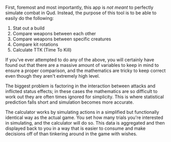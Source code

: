 First, foremost and most importantly, this app is _not meant_ to perfectly simulate combat in Qud. Instead, the purpose of this tool is to be able to easily do the following:

1. Stat out a build
2. Compare weapons between each other
3. Compare weapons between specific creatures
4. Compare kit rotations
5. Calculate TTK (Time To Kill)

If you've ever attempted to do any of the above, you will certainly have found out that there are a massive amount of variables to keep in mind to ensure a proper comparison, and the mathematics are tricky to keep correct even though they aren't extremely high level.

The biggest problem is factoring in the interaction between attacks and inflicted status effects; in these cases the mathematics are so difficult to work out they are often times ignored for simplicity. This is where statistical prediction falls short and simulation becomes more accurate.

The calculator works by simulating actions in a simplified but functionally identical way as the actual game. You set how many trials you're interested in simulating, and the calculator will do so. This data is aggregated and then displayed back to you in a way that is easier to consume and make decisions off of than tinkering around in the game with wishes.
